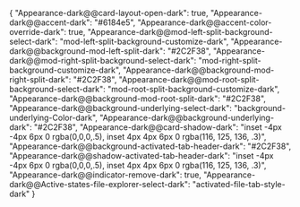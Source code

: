 
{ "Appearance-dark@@card-layout-open-dark": true, "Appearance-dark@@accent-dark": "#6184e5", "Appearance-dark@@accent-color-override-dark": true, "Appearance-dark@@mod-left-split-background-select-dark": "mod-left-split-background-customize-dark", "Appearance-dark@@background-mod-left-split-dark": "#2C2F38", "Appearance-dark@@mod-right-split-background-select-dark": "mod-right-split-background-customize-dark", "Appearance-dark@@background-mod-right-split-dark": "#2C2F38", "Appearance-dark@@mod-root-split-background-select-dark": "mod-root-split-background-customize-dark", "Appearance-dark@@background-mod-root-split-dark": "#2C2F38", "Appearance-dark@@background-underlying-select-dark": "background-underlying-Color-dark", "Appearance-dark@@background-underlying-dark": "#2C2F38", "Appearance-dark@@card-shadow-dark": "inset -4px -4px 6px 0 rgba(0,0,0,.5), inset 4px 4px 6px 0 rgba(116, 125, 136, .3)", "Appearance-dark@@background-activated-tab-header-dark": "#2C2F38", "Appearance-dark@@shadow-activated-tab-header-dark": "inset -4px -4px 6px 0 rgba(0,0,0,.5), inset 4px 4px 6px 0 rgba(116, 125, 136, .3)", "Appearance-dark@@indicator-remove-dark": true, "Appearance-dark@@Active-states-file-explorer-select-dark": "activated-file-tab-style-dark" }